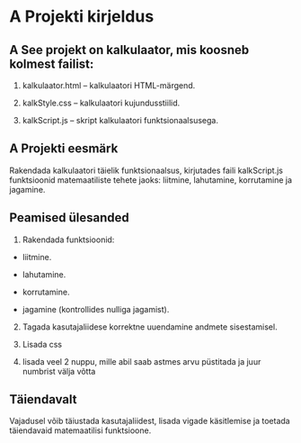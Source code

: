 # A Projekti kirjeldus

## A See projekt on kalkulaator, mis koosneb kolmest failist:

1. kalkulaator.html – kalkulaatori HTML-märgend.

2. kalkStyle.css – kalkulaatori kujundusstiilid.

3. kalkScript.js – skript kalkulaatori funktsionaalsusega.

## A Projekti eesmärk

Rakendada kalkulaatori täielik funktsionaalsus, kirjutades faili kalkScript.js funktsioonid matemaatiliste tehete jaoks: liitmine, lahutamine, korrutamine ja jagamine.

## Peamised ülesanded

1. Rakendada funktsioonid:

* liitmine.

* lahutamine.

* korrutamine.

* jagamine (kontrollides nulliga jagamist).

2. Tagada kasutajaliidese korrektne uuendamine andmete sisestamisel.

3. Lisada css

4. lisada veel 2 nuppu, mille abil saab astmes arvu püstitada ja juur numbrist välja võtta 

## Täiendavalt

Vajadusel võib täiustada kasutajaliidest, lisada vigade käsitlemise ja toetada täiendavaid matemaatilisi funktsioone.
